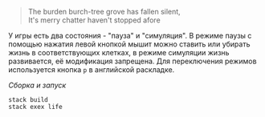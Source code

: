 >The burden burch-tree grove has fallen silent,<br/>
>It's merry chatter haven't stopped afore

У игры есть два состояния - "пауза" и "симуляция". В режиме паузы с помощью нажатия левой кнопкой мышит можно ставить или убирать жизнь в соответствующих клетках, в режиме симуляции жизнь развивается, её модификация запрещена. Для переключения режимов используется кнопка `p` в английской раскладке.

*Сборка и запуск*
```
stack build
stack exex life
```
